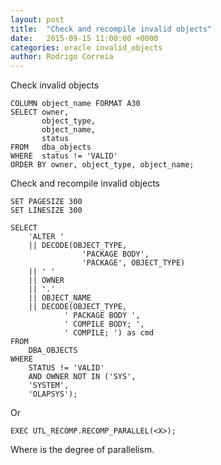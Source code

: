 ```yaml
---
layout: post
title:  "Check and recompile invalid objects"
date:   2015-09-15 11:00:00 +0000
categories: oracle invalid_objects
author: Rodrigo Correia
---
```


Check invalid objects

```
COLUMN object_name FORMAT A30
SELECT owner,
       object_type,
       object_name,
       status
FROM   dba_objects
WHERE  status != 'VALID'
ORDER BY owner, object_type, object_name;
```

Check and recompile invalid objects

```
SET PAGESIZE 300
SET LINESIZE 300

SELECT
    'ALTER ' 
    || DECODE(OBJECT_TYPE, 
                'PACKAGE BODY',
                'PACKAGE', OBJECT_TYPE)
    || ' ' 
    || OWNER 
    || '.' 
    || OBJECT_NAME 
    || DECODE(OBJECT_TYPE, 
            ' PACKAGE BODY ', 
            ' COMPILE BODY; ',
            ' COMPILE; ') as cmd
FROM
	DBA_OBJECTS
WHERE
	STATUS != 'VALID'
	AND OWNER NOT IN ('SYS',
	'SYSTEM',
	'OLAPSYS');
```

Or

```
EXEC UTL_RECOMP.RECOMP_PARALLEL(<X>);
```
Where <X> is the degree of parallelism.